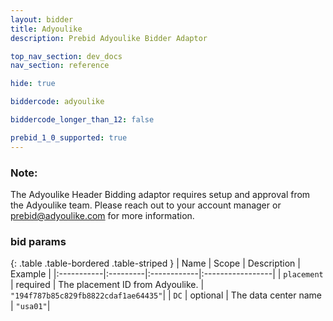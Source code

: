 ```yaml
---
layout: bidder
title: Adyoulike
description: Prebid Adyoulike Bidder Adaptor

top_nav_section: dev_docs
nav_section: reference

hide: true

biddercode: adyoulike

biddercode_longer_than_12: false

prebid_1_0_supported: true
---
```


### Note:
The Adyoulike Header Bidding adaptor requires setup and approval from the Adyoulike team. Please reach out to your account manager or prebid@adyoulike.com for more information.

### bid params

{: .table .table-bordered .table-striped }
| Name | Scope | Description | Example |
|:-----------|:---------|:------------|:-----------------|
| `placement` | required | The placement ID from Adyoulike. | `"194f787b85c829fb8822cdaf1ae64435"`|
| `DC` | optional | The data center name | `"usa01"`|
